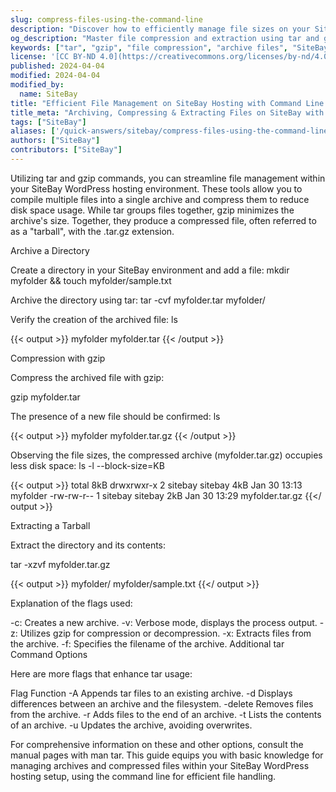 ```yaml
---
slug: compress-files-using-the-command-line
description: "Discover how to efficiently manage file sizes on your SiteBay WordPress hosting environment by using tar and gzip for archiving and compression."
og_description: "Master file compression and extraction using tar and gzip on your SiteBay WordPress hosting, saving disk space and optimizing resource usage."
keywords: ["tar", "gzip", "file compression", "archive files", "SiteBay hosting"]
license: '[CC BY-ND 4.0](https://creativecommons.org/licenses/by-nd/4.0)'
published: 2024-04-04
modified: 2024-04-04
modified_by:
  name: SiteBay
title: "Efficient File Management on SiteBay Hosting with Command Line Tools"
title_meta: "Archiving, Compressing & Extracting Files on SiteBay with Linux Commands"
tags: ["SiteBay"]
aliases: ['/quick-answers/sitebay/compress-files-using-the-command-line/']
authors: ["SiteBay"]
contributors: ["SiteBay"]
---
```


Utilizing tar and gzip commands, you can streamline file management within your SiteBay WordPress hosting environment. These tools allow you to compile multiple files into a single archive and compress them to reduce disk space usage. While tar groups files together, gzip minimizes the archive's size. Together, they produce a compressed file, often referred to as a "tarball", with the .tar.gz extension.

Archive a Directory

Create a directory in your SiteBay environment and add a file:
    mkdir myfolder && touch myfolder/sample.txt


Archive the directory using tar:
    tar -cvf myfolder.tar myfolder/


Verify the creation of the archived file:
    ls

{{< output >}}
myfolder myfolder.tar
{{< /output >}}

Compression with gzip

Compress the archived file with gzip:

gzip myfolder.tar


The presence of a new file should be confirmed:
ls


{{< output >}}
myfolder myfolder.tar.gz
{{< /output >}}

Observing the file sizes, the compressed archive (myfolder.tar.gz) occupies less disk space:
ls -l --block-size=KB


{{< output >}}
total 8kB
drwxrwxr-x 2 sitebay sitebay 4kB Jan 30 13:13 myfolder
-rw-rw-r-- 1 sitebay sitebay 2kB Jan 30 13:29 myfolder.tar.gz
{{</ output >}}

Extracting a Tarball

Extract the directory and its contents:

tar -xzvf myfolder.tar.gz


{{< output >}}
myfolder/
myfolder/sample.txt
{{</ output >}}

Explanation of the flags used:

-c: Creates a new archive.
-v: Verbose mode, displays the process output.
-z: Utilizes gzip for compression or decompression.
-x: Extracts files from the archive.
-f: Specifies the filename of the archive.
Additional tar Command Options

Here are more flags that enhance tar usage:

Flag	Function
-A	Appends tar files to an existing archive.
-d	Displays differences between an archive and the filesystem.
-delete	Removes files from the archive.
-r	Adds files to the end of an archive.
-t	Lists the contents of an archive.
-u	Updates the archive, avoiding overwrites.

For comprehensive information on these and other options, consult the manual pages with man tar. This guide equips you with basic knowledge for managing archives and compressed files within your SiteBay WordPress hosting setup, using the command line for efficient file handling.